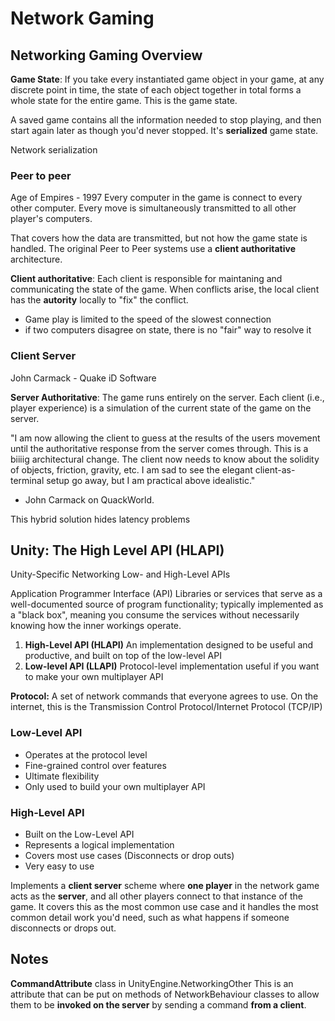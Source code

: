 # Network Gaming

## Networking Gaming Overview

**Game State**: If you take every instantiated game object in  your game, at any discrete point in time, the state of each object together in total forms a whole state for the entire game. This is the game state.

A saved game contains all the information needed to stop playing, and then start again later as though you'd never stopped. It's **serialized** game state.

Network serialization

### Peer to peer

Age of Empires - 1997
Every computer in the game is connect to every other computer.
Every move is simultaneously transmitted to all other player's computers.

That covers how the data are transmitted, but not how the game state is handled.
The original Peer to Peer systems use a **client authoritative** architecture.

**Client authoritative**: Each client is responsible for maintaning and communicating the state of the game. When conflicts arise, the local client has the **autority** locally to "fix" the conflict.

* Game play is limited to the speed of the slowest connection
* if two computers disagree on state, there is no "fair" way to resolve it

### Client Server

John Carmack - Quake iD Software

**Server Authoritative**: The game runs entirely on the server. Each client (i.e., player experience) is a simulation of the current state of the game on the server.

"I am now allowing the client to guess at the results of the users movement until the authoritative response from the server comes through. This is a biiiig architectural change. The client now needs to know about the solidity of objects, friction, gravity, etc. I am sad to see the elegant client-as-terminal setup go away, but I am practical above idealistic."
- John Carmack on QuackWorld.

This hybrid solution hides latency problems

## Unity: The High Level API (HLAPI)

Unity-Specific Networking
Low- and High-Level APIs

Application Programmer Interface (API)
Libraries or services that serve as a well-documented source of program functionality; typically implemented as a "black box", meaning you consume the services without necessarily knowing how the inner workings operate.

1. **High-Level API (HLAPI)** An implementation designed to be useful and productive, and built on top of the low-level API
2. **Low-level API (LLAPI)** Protocol-level implementation useful if you want to make your own multiplayer API

**Protocol:**  A set of network commands that everyone agrees to use. On the internet, this is the Transmission Control Protocol/Internet Protocol (TCP/IP)

### Low-Level API

* Operates at the protocol level
* Fine-grained control over features
* Ultimate flexibility
* Only used to build your own multiplayer API

### High-Level API

* Built on the Low-Level API
* Represents a logical implementation
* Covers most use cases (Disconnects or drop outs)
* Very easy to use

Implements a **client server** scheme where **one player** in the network game acts as the **server**, and all other players connect to that instance of the game. It covers this as the most common use case and it handles the most common detail work you'd need, such as what happens if someone disconnects or drops out.

## Notes

**CommandAttribute**
class in UnityEngine.NetworkingOther
This is an attribute that can be put on methods of NetworkBehaviour classes to allow them to be **invoked on the server** by sending a command **from a client**.